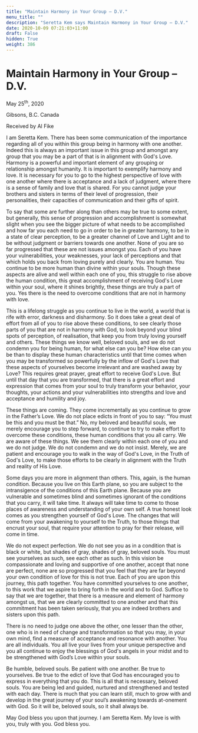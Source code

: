 ```yaml
---
title: "Maintain Harmony in Your Group – D.V."
menu_title: ""
description: "Seretta Kem says Maintain Harmony in Your Group – D.V."
date: 2020-10-09 07:21:03+11:00
draft: False
hidden: True
weight: 386
---
```

# Maintain Harmony in Your Group – D.V.

May 25<sup>th</sup>, 2020

Gibsons, B.C. Canada 

Received by Al Fike



I am Seretta Kem. There has been some communication of the importance regarding all of you within this group being in harmony with one another. Indeed this is always an important issue in this group and amongst any group that you may be a part of that is in alignment with God's Love. Harmony is a powerful and important element of any grouping or relationship amongst humanity. It is important to exemplify harmony and love. It is necessary for you to go to the highest perspective of love with one another where there is acceptance and a lack of judgment, where there is a sense of family and love that is shared. For you cannot judge your brothers and sisters in terms of their level of progression, their personalities, their capacities of communication and their gifts of spirit. 

To say that some are further along than others may be true to some extent, but generally, this sense of progression and accomplishment is somewhat slight when you see the bigger picture of what needs to be accomplished and how far you each need to go in order to be in greater harmony, to be in a state of clear perception, to be a greater channel of Love and Light and to be without judgment or barriers towards one another. None of you are so far progressed that these are not issues amongst you. Each of you have your vulnerabilities, your weaknesses, your lack of perceptions and that which holds you back from loving purely and clearly. You are human. You continue to be more human than divine within your souls. Though these aspects are alive and well within each one of you, this struggle to rise above the human condition, this great accomplishment of receiving God's Love within your soul, where it shines brightly, these things are truly a part of you. Yes there is the need to overcome conditions that are not in harmony with love. 

This is a lifelong struggle as you continue to live in the world, a world that is rife with error, darkness and disharmony. So it does take a great deal of effort from all of you to rise above these conditions, to see clearly those parts of you that are not in harmony with God, to look beyond your blind spots of perception, of realisation, that keep you from truly loving yourself and others. These things we know well, beloved souls, and we do not condemn you for being human, for what else can you be? How else can you be than to display these human characteristics until that time comes when you may be transformed so powerfully by the inflow of God's Love that these aspects of yourselves become irrelevant and are washed away by Love? This requires great prayer, great effort to receive God's Love. But until that day that you are transformed, that there is a great effort and expression that comes from your soul to truly transform your behavior, your thoughts, your actions and your vulnerabilities into strengths and love and acceptance and humility and joy. 

These things are coming. They come incrementally as you continue to grow in the Father’s Love. We do not place edicts in front of you to say: “You must be this and you must be that.” No, my beloved and beautiful souls, we merely encourage you to step forward, to continue to try to make effort to overcome these conditions, these human conditions that you all carry. We are aware of these things. We see them clearly within each one of you and we do not judge. We do not condemn and we do not insist. Merely, we are patient and encourage you to walk in the way of God's Love, in the Truth of God's Love, to make those efforts to be clearly in alignment with the Truth and reality of His Love. 

Some days you are more in alignment than others. This, again, is the human condition. Because you live on this Earth plane, so you are subject to the intransigence of the conditions of this Earth plane. Because you are vulnerable and sometimes blind and sometimes ignorant of the conditions that you carry, it will take time. It always will take time to come to those places of awareness and understanding of your own self. A true honest look comes as you strengthen yourself of God's Love. The changes that will come from your awakening to yourself to the Truth, to those things that encrust your soul, that require your attention to pray for their release, will come in time. 

We do not expect perfection. We do not see you as in a condition that is black or white, but shades of gray, shades of gray, beloved souls. You must see yourselves as such, see each other as such. In this vision be compassionate and loving and supportive of one another, accept that none are perfect, none are so progressed that you feel that they are far beyond your own condition of love for this is not true. Each of you are upon this journey, this path together. You have committed yourselves to one another, to this work that we aspire to bring forth in the world and to God. Suffice to say that we are together, that there is a measure and element of harmony amongst us, that we are clearly committed to one another and that this commitment has been taken seriously, that you are indeed brothers and sisters upon this path. 

There is no need to judge one above the other, one lesser than the other, one who is in need of change and transformation so that you may, in your own mind, find a measure of acceptance and resonance with another. You are all individuals. You all live your lives from your unique perspective and you all continue to enjoy the blessings of God's angels in your midst and to be strengthened with God’s Love within your souls. 

Be humble, beloved souls. Be patient with one another. Be true to yourselves. Be true to the edict of love that God has encouraged you to express in everything that you do. This is all that is necessary, beloved souls. You are being led and guided, nurtured and strengthened and tested with each day. There is much that you can learn still, much to grow with and develop in the great journey of your soul’s awakening towards at-onement with God. So it will be, beloved souls, so it shall always be. 

May God bless you upon that journey. I am Seretta Kem. My love is with you, truly with you. God bless you.